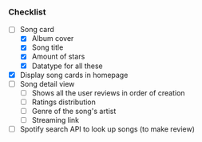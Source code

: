 ### Checklist
- [ ] Song card
    - [x] Album cover
    - [x] Song title
    - [x] Amount of stars
    - [x] Datatype for all these 
- [x] Display song cards in homepage 
- [ ] Song detail view
    - [ ] Shows all the user reviews in order of creation
    - [ ] Ratings distribution
    - [ ] Genre of the song's artist
    - [ ] Streaming link
- [ ] Spotify search API to look up songs (to make review) 
